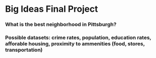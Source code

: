 # Big Ideas Final Project

<h3> What is the best neighborhood in Pittsburgh? <h3>
Possible datasets: crime rates, population, education rates, afforable housing, proximity to ammenities (food, stores, transportation)
